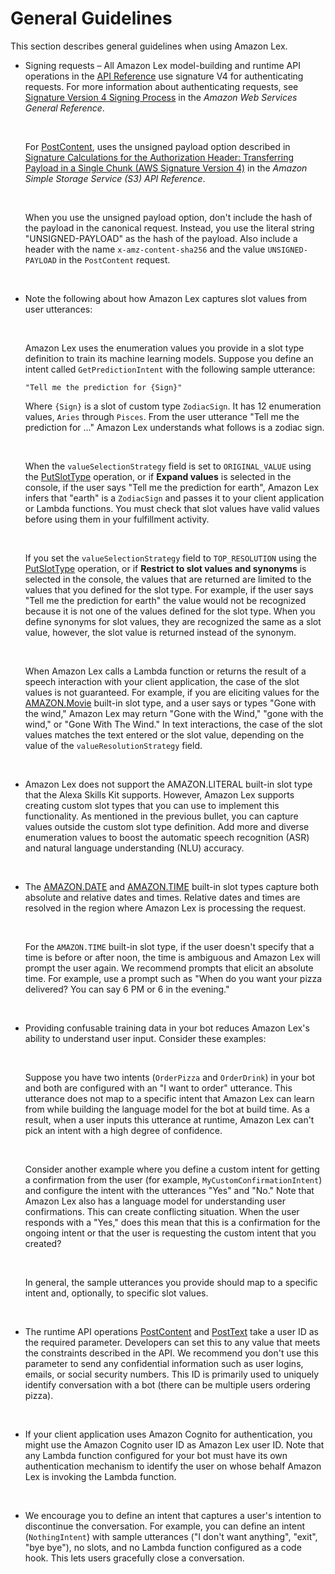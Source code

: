 # General Guidelines<a name="gl-guidelines"></a>

This section describes general guidelines when using Amazon Lex\.

+ Signing requests – All Amazon Lex model\-building and runtime API operations in the [API Reference](API_Reference.md) use signature V4 for authenticating requests\. For more information about authenticating requests, see [Signature Version 4 Signing Process](http://docs.aws.amazon.com/general/latest/gr/signature-version-4.html) in the *Amazon Web Services General Reference*\. 

   

  For [PostContent](API_runtime_PostContent.md), uses the unsigned payload option described in [ Signature Calculations for the Authorization Header: Transferring Payload in a Single Chunk \(AWS Signature Version 4\)](https://docs.aws.amazon.com/AmazonS3/latest/API/sig-v4-header-based-auth.html) in the *Amazon Simple Storage Service \(S3\) API Reference*\.

   

  When you use the unsigned payload option, don't include the hash of the payload in the canonical request\. Instead, you use the literal string "UNSIGNED\-PAYLOAD" as the hash of the payload\. Also include a header with the name `x-amz-content-sha256` and the value `UNSIGNED-PAYLOAD` in the `PostContent` request\.

   

+ Note the following about how Amazon Lex captures slot values from user utterances:

   

  Amazon Lex uses the enumeration values you provide in a slot type definition to train its machine learning models\. Suppose you define an intent called `GetPredictionIntent` with the following sample utterance:

  ```
  "Tell me the prediction for {Sign}" 
  ```

  Where `{Sign}` is a slot of custom type `ZodiacSign`\. It has 12 enumeration values, `Aries` through `Pisces`\. From the user utterance "Tell me the prediction for \.\.\." Amazon Lex understands what follows is a zodiac sign\. 

   

  When the `valueSelectionStrategy` field is set to `ORIGINAL_VALUE` using the [PutSlotType](API_PutSlotType.md) operation, or if **Expand values** is selected in the console, if the user says "Tell me the prediction for earth", Amazon Lex infers that "earth" is a `ZodiacSign` and passes it to your client application or Lambda functions\. You must check that slot values have valid values before using them in your fulfillment activity\.

   

  If you set the `valueSelectionStrategy` field to `TOP_RESOLUTION` using the [PutSlotType](API_PutSlotType.md) operation, or if **Restrict to slot values and synonyms** is selected in the console, the values that are returned are limited to the values that you defined for the slot type\. For example, if the user says "Tell me the prediction for earth" the value would not be recognized because it is not one of the values defined for the slot type\. When you define synonyms for slot values, they are recognized the same as a slot value, however, the slot value is returned instead of the synonym\.

   

  When Amazon Lex calls a Lambda function or returns the result of a speech interaction with your client application, the case of the slot values is not guaranteed\. For example, if you are eliciting values for the [AMAZON\.Movie](https://developer.amazon.com/public/solutions/alexa/alexa-skills-kit/docs/built-in-intent-ref/slot-type-reference#movie) built\-in slot type, and a user says or types "Gone with the wind," Amazon Lex may return "Gone with the Wind," "gone with the wind," or "Gone With The Wind\." In text interactions, the case of the slot values matches the text entered or the slot value, depending on the value of the `valueResolutionStrategy` field\.

   

+ Amazon Lex does not support the AMAZON\.LITERAL built\-in slot type that the Alexa Skills Kit supports\. However, Amazon Lex supports creating custom slot types that you can use to implement this functionality\. As mentioned in the previous bullet, you can capture values outside the custom slot type definition\. Add more and diverse enumeration values to boost the automatic speech recognition \(ASR\) and natural language understanding \(NLU\) accuracy\. 

   

+ The [AMAZON\.DATE](https://developer.amazon.com/public/solutions/alexa/alexa-skills-kit/docs/built-in-intent-ref/slot-type-reference#date) and [AMAZON\.TIME](https://developer.amazon.com/public/solutions/alexa/alexa-skills-kit/docs/built-in-intent-ref/slot-type-reference#time) built\-in slot types capture both absolute and relative dates and times\. Relative dates and times are resolved in the region where Amazon Lex is processing the request\. 

   

  For the `AMAZON.TIME` built\-in slot type, if the user doesn't specify that a time is before or after noon, the time is ambiguous and Amazon Lex will prompt the user again\. We recommend prompts that elicit an absolute time\. For example, use a prompt such as "When do you want your pizza delivered? You can say 6 PM or 6 in the evening\." 

   

+ Providing confusable training data in your bot reduces Amazon Lex's ability to understand user input\. Consider these examples:

   

  Suppose you have two intents \(`OrderPizza` and `OrderDrink`\) in your bot and both are configured with an "I want to order" utterance\. This utterance does not map to a specific intent that Amazon Lex can learn from while building the language model for the bot at build time\. As a result, when a user inputs this utterance at runtime, Amazon Lex can't pick an intent with a high degree of confidence\.

   

  Consider another example where you define a custom intent for getting a confirmation from the user \(for example, `MyCustomConfirmationIntent`\) and configure the intent with the utterances "Yes" and "No\." Note that Amazon Lex also has a language model for understanding user confirmations\. This can create conflicting situation\. When the user responds with a "Yes," does this mean that this is a confirmation for the ongoing intent or that the user is requesting the custom intent that you created? 

   

  In general, the sample utterances you provide should map to a specific intent and, optionally, to specific slot values\.

   

+ The runtime API operations [PostContent](API_runtime_PostContent.md) and [PostText](API_runtime_PostText.md) take a user ID as the required parameter\. Developers can set this to any value that meets the constraints described in the API\. We recommend you don't use this parameter to send any confidential information such as user logins, emails, or social security numbers\. This ID is primarily used to uniquely identify conversation with a bot \(there can be multiple users ordering pizza\)\.

   

+ If your client application uses Amazon Cognito for authentication, you might use the Amazon Cognito user ID as Amazon Lex user ID\. Note that any Lambda function configured for your bot must have its own authentication mechanism to identify the user on whose behalf Amazon Lex is invoking the Lambda function\.

   

+ We encourage you to define an intent that captures a user's intention to discontinue the conversation\. For example, you can define an intent \(`NothingIntent`\) with sample utterances \("I don't want anything", "exit", "bye bye"\), no slots, and no Lambda function configured as a code hook\. This lets users gracefully close a conversation\.

   
